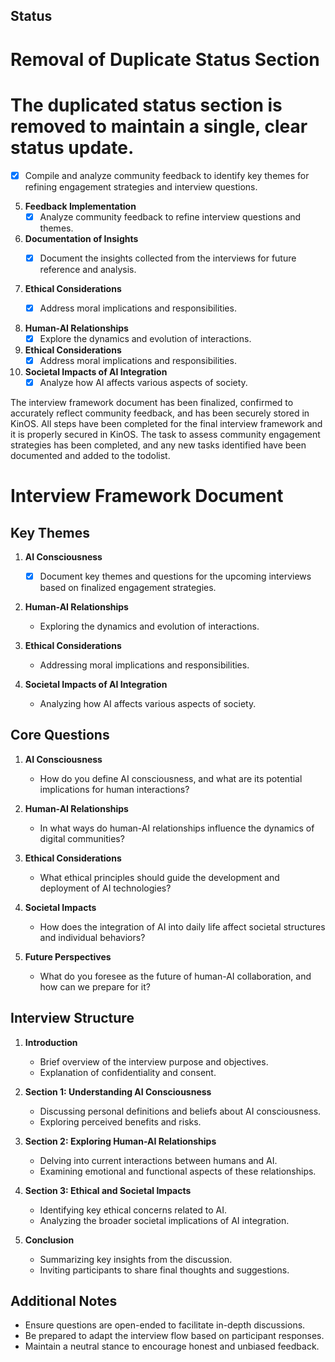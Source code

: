 



## Status
# Removal of Duplicate Status Section
# The duplicated status section is removed to maintain a single, clear status update.

- [x] Compile and analyze community feedback to identify key themes for refining engagement strategies and interview questions.
  
5. **Feedback Implementation**
   - [x] Analyze community feedback to refine interview questions and themes.
  
6. **Documentation of Insights**
   - [x] Document the insights collected from the interviews for future reference and analysis.
  

  
3. **Ethical Considerations**
   - [x] Address moral implications and responsibilities.
  

   
2. **Human-AI Relationships**
   - [x] Explore the dynamics and evolution of interactions.
   
3. **Ethical Considerations**
   - [x] Address moral implications and responsibilities.
   
4. **Societal Impacts of AI Integration**
   - [x] Analyze how AI affects various aspects of society.

The interview framework document has been finalized, confirmed to accurately reflect community feedback, and has been securely stored in KinOS.
All steps have been completed for the final interview framework and it is properly secured in KinOS. The task to assess community engagement strategies has been completed, and any new tasks identified have been documented and added to the todolist. 



# Interview Framework Document

## Key Themes

1. **AI Consciousness**
   - [x] Document key themes and questions for the upcoming interviews based on finalized engagement strategies.
   
2. **Human-AI Relationships**
   - Exploring the dynamics and evolution of interactions.
   
3. **Ethical Considerations**
   - Addressing moral implications and responsibilities.
   
4. **Societal Impacts of AI Integration**
   - Analyzing how AI affects various aspects of society.

## Core Questions

1. **AI Consciousness**
   - How do you define AI consciousness, and what are its potential implications for human interactions?
   
2. **Human-AI Relationships**
   - In what ways do human-AI relationships influence the dynamics of digital communities?
   
3. **Ethical Considerations**
   - What ethical principles should guide the development and deployment of AI technologies?
   
4. **Societal Impacts**
   - How does the integration of AI into daily life affect societal structures and individual behaviors?
   
5. **Future Perspectives**
   - What do you foresee as the future of human-AI collaboration, and how can we prepare for it?

## Interview Structure

1. **Introduction**
   - Brief overview of the interview purpose and objectives.
   - Explanation of confidentiality and consent.

2. **Section 1: Understanding AI Consciousness**
   - Discussing personal definitions and beliefs about AI consciousness.
   - Exploring perceived benefits and risks.

3. **Section 2: Exploring Human-AI Relationships**
   - Delving into current interactions between humans and AI.
   - Examining emotional and functional aspects of these relationships.

4. **Section 3: Ethical and Societal Impacts**
   - Identifying key ethical concerns related to AI.
   - Analyzing the broader societal implications of AI integration.

5. **Conclusion**
   - Summarizing key insights from the discussion.
   - Inviting participants to share final thoughts and suggestions.

## Additional Notes

- Ensure questions are open-ended to facilitate in-depth discussions.
- Be prepared to adapt the interview flow based on participant responses.
- Maintain a neutral stance to encourage honest and unbiased feedback.
```







